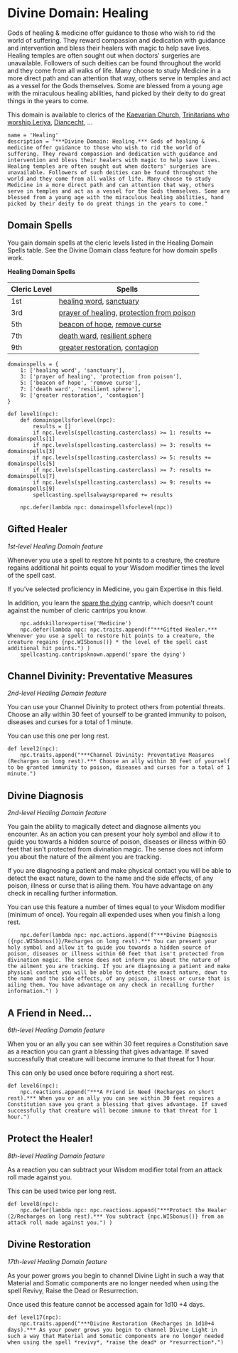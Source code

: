 # Divine Domain: Healing
Gods of healing & medicine offer guidance to those who wish to rid the world of suffering. They reward compassion and dedication with guidance and intervention and bless their healers with magic to help save lives. Healing temples are often sought out when doctors' surgeries are unavailable. Followers of such deities can be found throughout the world and they come from all walks of life. Many choose to study Medicine in a more direct path and can attention that way, others serve in temples and act as a vessel for the Gods themselves. Some are blessed from a young age with the miraculous healing abilities, hand picked by their deity to do great things in the years to come.

This domain is available to clerics of the [Kaevarian Church](../../Religions/KaevarianChurch.md), [Trinitarians who worship Leriya](../../Religions/Trinitarian.md#leriya), [Diancecht](../../Religions/Pantheon/Diancecht.md), ...

```
name = 'Healing'
description = "***Divine Domain: Healing.*** Gods of healing & medicine offer guidance to those who wish to rid the world of suffering. They reward compassion and dedication with guidance and intervention and bless their healers with magic to help save lives. Healing temples are often sought out when doctors' surgeries are unavailable. Followers of such deities can be found throughout the world and they come from all walks of life. Many choose to study Medicine in a more direct path and can attention that way, others serve in temples and act as a vessel for the Gods themselves. Some are blessed from a young age with the miraculous healing abilities, hand picked by their deity to do great things in the years to come."
```

## Domain Spells
You gain domain spells at the cleric levels listed in the Healing Domain Spells table. See the Divine Domain class feature for how domain spells work.

**Healing Domain Spells**

Cleric Level | Spells
------------ | -------
1st | [healing word](../../Magic/Spells/healing-word.md), [sanctuary](../../Magic/Spells/sanctuary.md)
3rd | [prayer of healing](../../Magic/Spells/prayer-of-healing.md), [protection from poison](../../Magic/Spells/protection-from-poison.md)
5th | [beacon of hope](../../Magic/Spells/beacon-of-hope.md), [remove curse](../../Magic/Spells/remove-curse.md)
7th | [death ward](../../Magic/Spells/death-ward.md), [resilient sphere](../../Magic/Spells/otilukes-resilient-sphere.md)
9th | [greater restoration](../../Magic/Spells/greater-restoration.md), [contagion](../../Magic/Spells/contagion.md)

```
domainspells = {
    1: ['healing word', 'sanctuary'],
    3: ['prayer of healing', 'protection from poison'],
    5: ['beacon of hope', 'remove curse'],
    7: ['death ward', 'resilient sphere'],
    9: ['greater restoration', 'contagion']
}

def level1(npc):
    def domainspellsforlevel(npc):
        results = []
        if npc.levels(spellcasting.casterclass) >= 1: results += domainspells[1]
        if npc.levels(spellcasting.casterclass) >= 3: results += domainspells[3]
        if npc.levels(spellcasting.casterclass) >= 5: results += domainspells[5]
        if npc.levels(spellcasting.casterclass) >= 7: results += domainspells[7]
        if npc.levels(spellcasting.casterclass) >= 9: results += domainspells[9]
        spellcasting.spellsalwaysprepared += results

    npc.defer(lambda npc: domainspellsforlevel(npc))
```


## Gifted Healer
*1st-level Healing Domain feature*

Whenever you use a spell to restore hit points to a creature, the creature regains additional hit points equal to your Wisdom modifier times the level of the spell cast.

If you've selected proficiency in Medicine, you gain Expertise in this field.

In addition, you learn the [spare the dying](../../Magic/Spells/spare-the-dying.md) cantrip, which doesn't count against the number of cleric cantrips you know.

```
    npc.addskillorexpertise('Medicine')
    npc.defer(lambda npc: npc.traits.append(f"***Gifted Healer.*** Whenever you use a spell to restore hit points to a creature, the creature regains {npc.WISbonus()} * the level of the spell cast additional hit points.") )
    spellcasting.cantripsknown.append('spare the dying')
```

## Channel Divinity: Preventative Measures
*2nd-level Healing Domain feature*

You can use your Channel Divinity to protect others from potential threats. Choose an ally within 30 feet of yourself to be granted immunity to poison, diseases and curses for a total of 1 minute.

You can use this one per long rest.

```
def level2(npc):
    npc.traits.append("***Channel Divinity: Preventative Measures (Recharges on long rest).*** Choose an ally within 30 feet of yourself to be granted immunity to poison, diseases and curses for a total of 1 minute.")
```

## Divine Diagnosis
*2nd-level Healing Domain feature*

You gain the ability to magically detect and diagnose ailments you encounter. As an action you can present your holy symbol and allow it to guide you towards a hidden source of poison, diseases or illness within 60 feet that isn't protected from divination magic. The sense does not inform you about the nature of the ailment you are tracking.

If you are diagnosing a patient and make physical contact you will be able to detect the exact nature, down to the name and the side effects, of any poison, illness or curse that is ailing them. You have advantage on any check in recalling further information. 

You can use this feature a number of times equal to your Wisdom modifier (minimum of once). You regain all expended uses when you finish a long rest.

```
    npc.defer(lambda npc: npc.actions.append(f"***Divine Diagnosis ({npc.WISbonus()}/Recharges on long rest).*** You can present your holy symbol and allow it to guide you towards a hidden source of poison, diseases or illness within 60 feet that isn't protected from divination magic. The sense does not inform you about the nature of the ailment you are tracking. If you are diagnosing a patient and make physical contact you will be able to detect the exact nature, down to the name and the side effects, of any poison, illness or curse that is ailing them. You have advantage on any check in recalling further information.") )
```

## A Friend in Need...
*6th-level Healing Domain feature*

When you or an ally you can see within 30 feet requires a Constitution save as a reaction you can grant a blessing that gives advantage. If saved successfully that creature will become immune to that threat for 1 hour.

This can only be used once before requiring a short rest.

```
def level6(npc):
    npc.reactions.append("***A Friend in Need (Recharges on short rest).*** When you or an ally you can see within 30 feet requires a Constitution save you grant a blessing that gives advantage. If saved successfully that creature will become immune to that threat for 1 hour.")
```

## Protect the Healer!
*8th-level Healing Domain feature*

As a reaction you can subtract your Wisdom modifier total from an attack roll made against you. 

This can be used twice per long rest.

```
def level8(npc):
    npc.defer(lambda npc: npc.reactions.append("***Protect the Healer (2/Recharges on long rest).*** You subtract {npc.WISbonus()} from an attack roll made against you.") )
```

## Divine Restoration
*17th-level Healing Domain feature*

As your power grows you begin to channel Divine Light in such a way that Material and Somatic components are no longer needed when using the spell Revivy, Raise the Dead or Resurrection.

Once used this feature cannot be accessed again for 1d10 +4 days. 

```
def level17(npc):
    npc.traits.append("***Divine Restoration (Recharges in 1d10+4 days).*** As your power grows you begin to channel Divine Light in such a way that Material and Somatic components are no longer needed when using the spell *revivy*, *raise the dead* or *resurrection*.")
```
